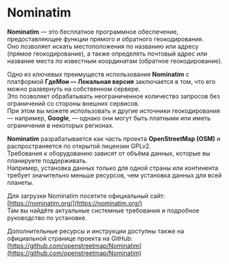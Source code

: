 # Nominatim

**Nominatim** — это бесплатное программное обеспечение, предоставляющее функции прямого и обратного геокодирования.  
Оно позволяет искать местоположения по названию или адресу (прямое геокодирование), а также определять почтовый адрес или название места по известным координатам (обратное геокодирование).

Одно из ключевых преимуществ использования **Nominatim** с платформой **ГдеМои — Локальная версия** заключается в том, что его можно развернуть на собственном сервере.  
Это позволяет обрабатывать неограниченное количество запросов без ограничений со стороны внешних сервисов.  
При этом вы можете использовать и другие источники геокодирования — например, **Google**, — однако они могут быть платными или иметь ограничения в некоторых регионах.

**Nominatim** разрабатывается как часть проекта **OpenStreetMap (OSM)** и распространяется по открытой лицензии GPLv2.  
Требования к оборудованию зависят от объёма данных, которые вы планируете поддерживать.  
Например, установка данных только для одной страны или континента требует значительно меньше ресурсов, чем установка данных для всей планеты.

Для загрузки Nominatim посетите официальный сайт:  
[https://nominatim.org/](https://nominatim.org/)  
Там вы найдёте актуальные системные требования и подробное руководство по установке.

Дополнительные ресурсы и инструкции доступны также на официальной странице проекта на GitHub:  
[https://github.com/openstreetmap/Nominatim](https://github.com/openstreetmap/Nominatim)
